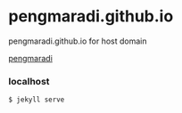 # pengmaradi.github.io
pengmaradi.github.io for host domain

[pengmaradi](https://pengmaradi.github.io)

### localhost

```bash
$ jekyll serve
```
